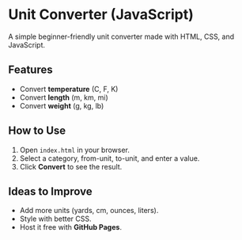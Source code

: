 # Unit Converter (JavaScript)

A simple beginner-friendly unit converter made with HTML, CSS, and JavaScript.

## Features
- Convert **temperature** (C, F, K)
- Convert **length** (m, km, mi)
- Convert **weight** (g, kg, lb)

## How to Use
1. Open `index.html` in your browser.
2. Select a category, from-unit, to-unit, and enter a value.
3. Click **Convert** to see the result.

## Ideas to Improve
- Add more units (yards, cm, ounces, liters).
- Style with better CSS.
- Host it free with **GitHub Pages**.
